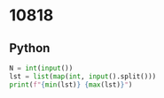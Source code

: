 # 10818

## Python

```python
N = int(input())
lst = list(map(int, input().split()))
print(f"{min(lst)} {max(lst)}")
```
